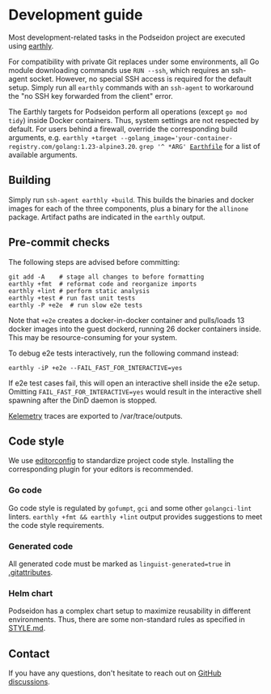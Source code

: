 # Development guide

Most development-related tasks in the Podseidon project
are executed using [earthly](https://earthly.dev).

For compatibility with private Git replaces under some environments,
all Go module downloading commands use `RUN --ssh`, which requires an ssh-agent socket.
However, no special SSH access is required for the default setup.
Simply run all `earthly` commands with an `ssh-agent`
to workaround the "no SSH key forwarded from the client" error.

The Earthly targets for Podseidon perform all operations
(except `go mod tidy`) inside Docker containers.
Thus, system settings are not respected by default.
For users behind a firewall, override the corresponding build arguments,
e.g. `earthly +target --golang_image='your-container-registry.com/golang:1.23-alpine3.20`.
<code>grep '^ *ARG' [Earthfile](../Earthfile)</code> for a list of available arguments.

## Building

Simply run `ssh-agent earthly +build`.
This builds the binaries and docker images for each of the three components,
plus a binary for the `allinone` package.
Artifact paths are indicated in the `earthly` output.

## Pre-commit checks

The following steps are advised before committing:

```shell
git add -A    # stage all changes to before formatting
earthly +fmt  # reformat code and reorganize imports
earthly +lint # perform static analysis
earthly +test # run fast unit tests
earthly -P +e2e  # run slow e2e tests
```

Note that `+e2e` creates a docker-in-docker container
and pulls/loads 13 docker images into the guest dockerd,
running 26 docker containers inside.
This may be resource-consuming for your system.

To debug e2e tests interactively,
run the following command instead:

```shell
earthly -iP +e2e --FAIL_FAST_FOR_INTERACTIVE=yes
```

If e2e test cases fail, this will open an interactive shell inside the e2e setup.
Omitting `FAIL_FAST_FOR_INTERACTIVE=yes` would result in the interactive shell
spawning after the DinD daemon is stopped.

[Kelemetry](https://github.com/kubewharf/kelemetry) traces are exported to /var/trace/outputs.

## Code style

We use [editorconfig](https://editorconfig.org) to standardize project code style.
Installing the corresponding plugin for your editors is recommended.

### Go code

Go code style is regulated by `gofumpt`, `gci` and some other `golangci-lint` linters.
`earthly +fmt && earthly +lint` output provides suggestions to meet the code style requirements.

### Generated code

All generated code must be marked as `linguist-generated=true` in [.gitattributes](../.gitattributes).

### Helm chart

Podseidon has a complex chart setup to maximize reusability in different environments.
Thus, there are some non-standard rules as specified in [STYLE.md](../chart/STYLE.md).

## Contact

If you have any questions, don't hesitate to reach out on
[GitHub discussions](https://github.com/kubewharf/podseidon/discussions).
